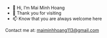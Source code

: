 - 👋 Hi, I’m Mai Minh Hoang
- 👀 Thank you for visiting
- 📫 Know that you are always welcome here

Contact me at: maiminhhoang113@gmail.com

<!---
truonghocyeuquy/truonghocyeuquy is a ✨ special ✨ repository because its `README.md` (this file) appears on your GitHub profile.
You can click the Preview link to take a look at your changes.
--->
